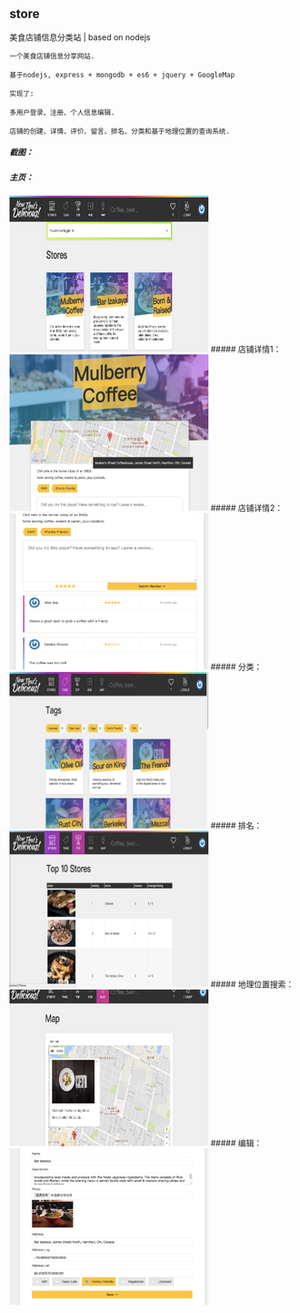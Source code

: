 ## store

美食店铺信息分类站 | based on nodejs

```
一个美食店铺信息分享网站. 

基于nodejs, express + mongodb + es6 + jquery + GoogleMap 

实现了: 

多用户登录、注册、个人信息编辑.

店铺的创建、详情、评价、留言、排名、分类和基于地理位置的查询系统.
```

##### 截图：
##### 主页：
<img src="https://github.com/cloudmoon/store/blob/master/screenshot/index.png" width=350 height=275>
##### 店铺详情1：
<img src="https://github.com/cloudmoon/store/blob/master/screenshot/store.png" width=350 height=275>
##### 店铺详情2：
<img src="https://github.com/cloudmoon/store/blob/master/screenshot/store2.png" width=350 height=275>
##### 分类：
<img src="https://github.com/cloudmoon/store/blob/master/screenshot/tags.png" width=350 height=275>
##### 排名：
<img src="https://github.com/cloudmoon/store/blob/master/screenshot/rank.png" width=350 height=275>
##### 地理位置搜索：
<img src="https://github.com/cloudmoon/store/blob/master/screenshot/map.png" width=350 height=275>
##### 编辑：
<img src="https://github.com/cloudmoon/store/blob/master/screenshot/edit.png" width=350 height=275>

